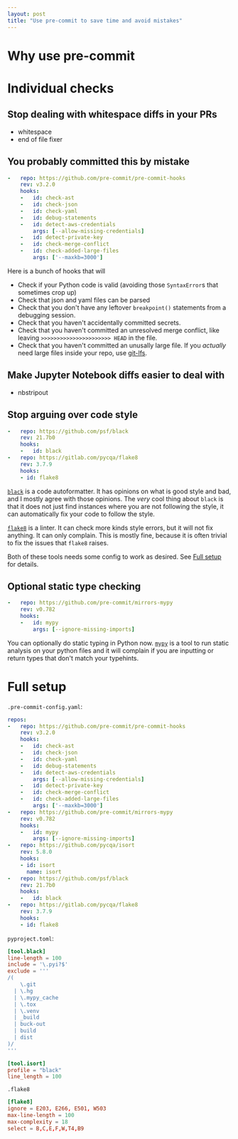 ```yaml
---
layout: post
title: "Use pre-commit to save time and avoid mistakes"
---
```


# Why use pre-commit

# Individual checks
## Stop dealing with whitespace diffs in your PRs
- whitespace
- end of file fixer
## You probably committed this by mistake
```yaml
-   repo: https://github.com/pre-commit/pre-commit-hooks
    rev: v3.2.0
    hooks:
    -   id: check-ast
    -   id: check-json
    -   id: check-yaml
    -   id: debug-statements
    -   id: detect-aws-credentials
        args: [--allow-missing-credentials]
    -   id: detect-private-key
    -   id: check-merge-conflict
    -   id: check-added-large-files
        args: ['--maxkb=3000']
```
Here is a bunch of hooks that will 

- Check if your Python code is valid (avoiding those `SyntaxError`s that sometimes crop up)
- Check that json and yaml files can be parsed
- Check that you don't have any leftover `breakpoint()` statements from a debugging session.
- Check that you haven't accidentally committed secrets.
- Check that you haven't committed an unresolved merge conflict, like leaving `>>>>>>>>>>>>>>>>>>>>>> HEAD` in the file. 
- Check that you haven't committed an unusally large file. If you *actually* need large files inside your repo, use [git-lfs](https://git-lfs.github.com/).
## Make Jupyter Notebook diffs easier to deal with
- nbstripout
## Stop arguing over code style
```yaml
-   repo: https://github.com/psf/black
    rev: 21.7b0
    hooks:
    -   id: black
-   repo: https://gitlab.com/pycqa/flake8
    rev: 3.7.9
    hooks:
    - id: flake8
```
[`black`](https://black.readthedocs.io/en/stable/) is a code autoformatter. It has opinions on what is good style and bad, and I mostly agree with those opinions. The *very* cool thing about `black` is that it does not just find instances where you are not following the style, it can automatically fix your code to follow the style.

[`flake8`](https://flake8.pycqa.org/en/latest/) is a linter. It can check more kinds style errors, but it will not fix anything. It can only complain. This is mostly fine, because it is often trivial to fix the issues that `flake8` raises. 

Both of these tools needs some config to work as desired. See [Full setup](#full-setup) for details.

## Optional static type checking
```yaml
-   repo: https://github.com/pre-commit/mirrors-mypy
    rev: v0.782
    hooks:
    -   id: mypy
        args: [--ignore-missing-imports]
```
You can optionally do static typing in Python now. 
[`mypy`](http://mypy-lang.org/) is a tool to run static analysis on your python files and it will complain if you are inputting or return types that don't match your typehints. 
# Full setup
`.pre-commit-config.yaml`:
```yaml
repos:
-   repo: https://github.com/pre-commit/pre-commit-hooks
    rev: v3.2.0
    hooks:
    -   id: check-ast
    -   id: check-json
    -   id: check-yaml
    -   id: debug-statements
    -   id: detect-aws-credentials
        args: [--allow-missing-credentials]
    -   id: detect-private-key
    -   id: check-merge-conflict
    -   id: check-added-large-files
        args: ['--maxkb=3000']
-   repo: https://github.com/pre-commit/mirrors-mypy
    rev: v0.782
    hooks:
    -   id: mypy
        args: [--ignore-missing-imports]
-   repo: https://github.com/pycqa/isort
    rev: 5.8.0
    hooks:
    - id: isort
      name: isort
-   repo: https://github.com/psf/black
    rev: 21.7b0
    hooks:
    -   id: black
-   repo: https://gitlab.com/pycqa/flake8
    rev: 3.7.9
    hooks:
    - id: flake8

```

`pyproject.toml`:
```toml
[tool.black]
line-length = 100
include = '\.pyi?$'
exclude = '''
/(
    \.git
  | \.hg
  | \.mypy_cache
  | \.tox
  | \.venv
  | _build
  | buck-out
  | build
  | dist
)/
'''

[tool.isort]
profile = "black"
line_length = 100
```

`.flake8`
```toml
[flake8]
ignore = E203, E266, E501, W503
max-line-length = 100
max-complexity = 18
select = B,C,E,F,W,T4,B9
```